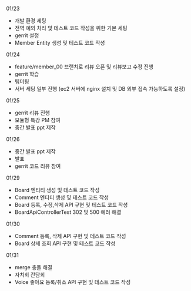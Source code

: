 01/23
- 개발 환경 세팅
- 전역 예외 처리 및 테스트 코드 작성을 위한 기본 세팅
- gerrit 설정
- Member Entity 생성 및 테스트 코드 작성

01/24
- feature/member_00 브랜치로 리뷰 오픈 및 리뷰보고 수정 진행
- gerrit 학습
- 팀미팅
- 서버 세팅 일부 진행 (ec2 서버에 nginx 설치 및 DB 외부 접속 가능하도록 설정)

01/25
- gerrit 리뷰 진행
- 모듈형 특강 PM 참여
- 중간 발표 ppt 제작

01/26
- 중간 발표 ppt 제작
- 발표
- gerrit 코드 리뷰 참여

01/29
- Board 엔티티 생성 및 테스트 코드 작성
- Comment 엔티티 생성 및 테스트 코드 작성
- Board 등록, 수정,삭제 API 구현 및 테스트 코드 작성
- BoardApiControllerTest 302 및 500 에러 해결

01/30
- Comment 등록, 삭제 API 구현 및 테스트 코드 작성
- Board 상세 조회 API 구현 및 테스트 코드 작성

01/31
- merge 충돌 해결
- 자치회 간담회
- Voice 좋아요 등록/취소 API 구현 및 테스트 코드 작성

